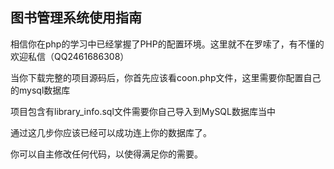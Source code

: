## 图书管理系统使用指南

相信你在php的学习中已经掌握了PHP的配置环境。这里就不在罗嗦了，有不懂的欢迎私信（QQ2461686308）

当你下载完整的项目源码后，你首先应该看coon.php文件，这里需要你配置自己的mysql数据库

项目包含有library_info.sql文件需要你自己导入到MySQL数据库当中

通过这几步你应该已经可以成功连上你的数据库了。

你可以自主修改任何代码，以使得满足你的需要。

